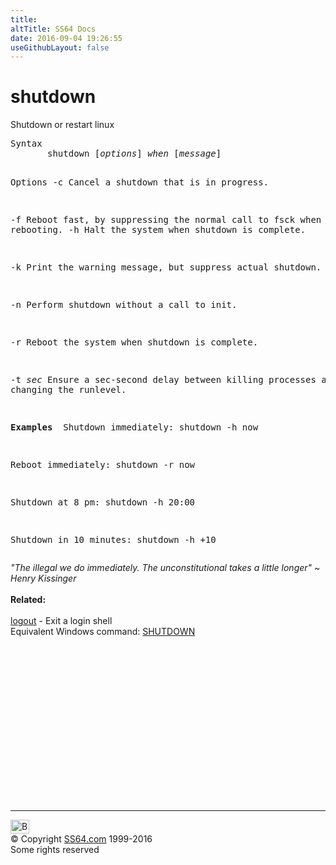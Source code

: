 ```yaml
---
title:
altTitle: SS64 Docs
date: 2016-09-04 19:26:55
useGithubLayout: false
---
```

<!-- #BeginLibraryItem "/Library/head_bash.lbi" --><!-- #EndLibraryItem --><h1>shutdown</h1> 
<p> Shutdown or restart linux</p>
<pre>Syntax
       shutdown [<i>options</i>] <i>when</i> [<i>message</i>]

Options
   -c     Cancel a shutdown that is in progress.

   -f    Reboot fast, by suppressing the normal call to fsck
         when rebooting.
   -h    Halt the system when shutdown is complete.

   -k    Print the warning message, but suppress actual shutdown.

   -n    Perform shutdown without a call to init.

   -r    Reboot the system when shutdown is complete.

   -t <i>sec</i> 
         Ensure a sec-second delay between killing processes
         and changing the runlevel.

<b>Examples
</b> Shutdown immediately:
   shutdown -h now

 Reboot immediately:
   shutdown -r now 

 Shutdown at 8 pm:
   shutdown -h 20:00

 Shutdown in 10 minutes: 
   shutdown -h +10 </pre>
<p><i class="quote">"The illegal we do immediately. The unconstitutional takes a little longer" ~ Henry Kissinger </i><br>
<br>
<b>Related:</b><br>
<br>
<a href="logout.html">logout</a> - Exit a login shell<br>
Equivalent Windows command:
<a href="../nt/shutdown.html">SHUTDOWN</a></p><!-- #BeginLibraryItem "/Library/foot_bash.lbi" --><p>
<!-- bash300 -->
<ins class="adsbygoogle" style="display:inline-block;width:300px;height:250px" data-ad-client="ca-pub-6140977852749469" data-ad-slot="4615356305"></ins>
<script>
(adsbygoogle = window.adsbygoogle || []).push({});
</script></p>
<hr>
<div id="bl" class="footer"><a href="shutdown.html#"><img src="../images/top.png" width="30" height="22" alt="Back to the Top"></a></div>
<div id="br" class="footer, tagline">© Copyright <a href="../index.html">SS64.com</a> 1999-2016<br>
Some rights reserved</div><!-- #EndLibraryItem -->

